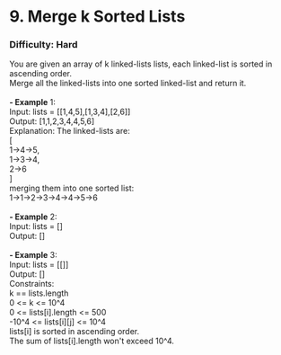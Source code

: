 # 9. Merge k Sorted Lists
### Difficulty: Hard
You are given an array of k linked-lists lists, each linked-list is sorted in ascending order. <br/> Merge all the linked-lists into one sorted linked-list and return it. <br/>   <br/><b>- Example</b> 1: <br/> Input: lists = [[1,4,5],[1,3,4],[2,6]] <br/> Output: [1,1,2,3,4,4,5,6] <br/> Explanation: The linked-lists are: <br/> [ <br/>   1->4->5, <br/>   1->3->4, <br/>   2->6 <br/> ] <br/> merging them into one sorted list: <br/> 1->1->2->3->4->4->5->6 <br/> <br/><b>- Example</b> 2: <br/> Input: lists = [] <br/> Output: [] <br/> <br/><b>- Example</b> 3: <br/> Input: lists = [[]] <br/> Output: [] <br/>   Constraints: <br/> k == lists.length <br/> 0 <= k <= 10^4 <br/> 0 <= lists[i].length <= 500 <br/> -10^4 <= lists[i][j] <= 10^4 <br/> lists[i] is sorted in ascending order. <br/> The sum of lists[i].length won't exceed 10^4.